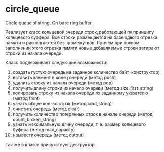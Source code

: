 # circle_queue
Circle queue of string. On base ring buffer.

Реализует класс кольцевой очереди строк, работающей по принципу кольцевого буффера. Все строки размещаются на базе одного отрезка памяти и располгаются без промежутков. Причём при полном заполнении этого отрезка памяти новые добавляемые строки затирают строки из начала очереди.

Класс поддерживает следующие возможности:
1) создать пустую очередь на заданное количество байт (конструктор)
2) вставить элемент в конец очереди (метод push)
3) удалить строку из начала очереди (метод pop)
4) получить длину строки из начало очереди (метод size_first_string)
5) копировать строку из начала очереди по заданному указателю (метод front)
6) узнать общее кол-во строк (метод cout_string)
7) очистить очередь (метод clear)
8) получить количество потерянных строк в начале очереди (метод count_broken_string)
9) узнать максимальную длину очереди, т. е. размер кольцевого буфера (метод max_capacity)
10) нвывести очередь (метод output)

Так же в классе присутствует деструктор.
